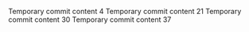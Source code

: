 Temporary commit content 4
Temporary commit content 21
Temporary commit content 30
Temporary commit content 37
